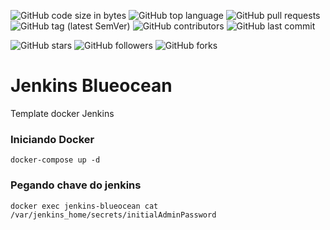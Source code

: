 ![GitHub code size in bytes](https://img.shields.io/github/languages/code-size/rauanisanfelice/Python_Treino.svg)
![GitHub top language](https://img.shields.io/github/languages/top/rauanisanfelice/Python_Treino.svg)
![GitHub pull requests](https://img.shields.io/github/issues-pr/rauanisanfelice/Python_Treino.svg)
![GitHub tag (latest SemVer)](https://img.shields.io/github/tag/rauanisanfelice/Python_Treino.svg)
![GitHub contributors](https://img.shields.io/github/contributors/rauanisanfelice/Python_Treino.svg)
![GitHub last commit](https://img.shields.io/github/last-commit/rauanisanfelice/Python_Treino.svg)

![GitHub stars](https://img.shields.io/github/stars/rauanisanfelice/Python_Treino.svg?style=social)
![GitHub followers](https://img.shields.io/github/followers/rauanisanfelice.svg?style=social)
![GitHub forks](https://img.shields.io/github/forks/rauanisanfelice/Python_Treino.svg?style=social)

# Jenkins Blueocean

Template docker Jenkins

### Iniciando Docker
```console
docker-compose up -d
```

### Pegando chave do jenkins
```console
docker exec jenkins-blueocean cat /var/jenkins_home/secrets/initialAdminPassword
```
